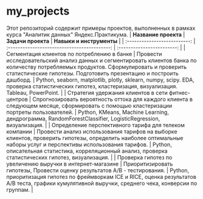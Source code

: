 # my_projects
Этот репозиторий содержит примеры проектов, выполненных в рамках курса "Аналитик данных" Яндекс.Практикума.
| **Название проекта** | **Задачи проекта** | **Навыки и инструменты** |
| :--------------------------: | :------------------------------------------: | :------------------------: |
| Сегментация клиентов по потреблению в банке | Провести исследовательский анализ данных и сегментировать клиентов банка по количеству потребляемых продуктов. Сформулировать и проверить статистические гипотезы. Подготовить презентацию и построить дашборд. | Python, seaborn, matplotlib, plotly, sklearn, numpy, scipy. EDA, проверка статистических гипотез, кластеризация, визуализация. Tableau, PowerPoint. |
| Стратегия удержания клиентов в сети фитнес-центров | Спрогнозировать вероятность оттока для каждого клиента в следующем месяце, сформировать с помощью кластеризации портреты пользователей. | Python, KMeans, Machine Learning, дендрограмма, RandomForestClassifier, LogisticRegression, визуализация. |
| Определение перспективного тарифа для телеком компании |  Провести анализ использования тарифов на выборке клиентов, проверить гипотезы, определить наиболее оптимальные наборы услуг и перспективы использования тарифов. | Python, описательная статистика, корреляционный анализ, проверка статистических гипотез, визуализация. |
| Проверка гипотез по увеличению выручки в интернет-магазине | Приоритизировать гипотезы, Провести оценку результатов А/В - тестирования. | Python, приоритизация гипотез по фреймворкам ICE и RICE, оценка результатов А/В теста, графики кумулятивной выручки, среднего чека, конверсии по группам. |
